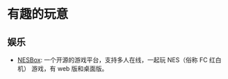 # 有趣的玩意

## 娱乐

- [NESBox](https://nesbox.xianqiao.wang/): 一个开源的游戏平台，支持多人在线，一起玩 NES（俗称 FC 红白机） 游戏，有 web 版和桌面版。